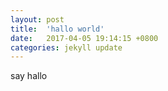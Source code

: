 ```yaml
---
layout: post
title:  'hallo world'
date:   2017-04-05 19:14:15 +0800
categories: jekyll update
---
```

say hallo